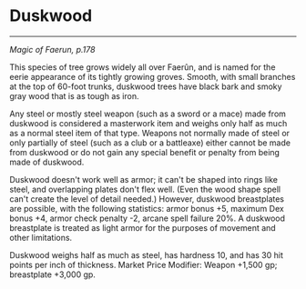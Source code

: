 # Duskwood



---
*Magic of Faerun, p.178*  

This species of tree grows widely all over Faerûn, and is named for the eerie appearance of its tightly growing groves. Smooth, with small branches at the top of 60-foot trunks, duskwood trees have black bark and smoky gray wood that is as tough as iron.

Any steel or mostly steel weapon (such as a sword or a mace) made from duskwood is considered a masterwork item and weighs only half as much as a normal steel item of that type. Weapons not normally made of steel or only partially of steel (such as a club or a battleaxe) either cannot be made from duskwood or do not gain any special benefit or penalty from being made of duskwood.

Duskwood doesn't work well as armor; it can't be shaped into rings like steel, and overlapping plates don't flex well. (Even the wood shape spell can't create the level of detail needed.) However, duskwood breastplates are possible, with the following statistics: armor bonus +5, maximum Dex bonus +4, armor check penalty -2, arcane spell failure 20%. A duskwood breastplate is treated as light armor for the purposes of movement and other limitations.

Duskwood weighs half as much as steel, has hardness 10, and has 30 hit points per inch of thickness.
Market Price Modifier: Weapon +1,500 gp; breastplate +3,000 gp.